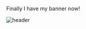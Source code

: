 Finally I have my banner now!

![header](https://user-images.githubusercontent.com/78128902/165860405-54591b1d-33c3-4ac9-9ad7-b7d53a78d142.png)

